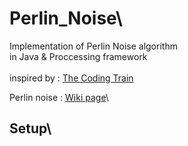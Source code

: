 # Perlin_Noise\
Implementation of Perlin Noise algorithm\
in Java & Proccessing framework\
\
inspired by : [The Coding Train](https://youtu.be/IKB1hWWedMk)

Perlin noise : [Wiki page](https://en.wikipedia.org/wiki/Perlin_noise)\

## Setup\
